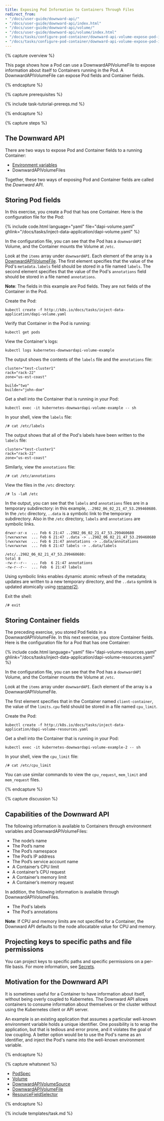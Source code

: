 ```yaml
---
title: Exposing Pod Information to Containers Through Files
redirect_from:
- "/docs/user-guide/downward-api/"
- "/docs/user-guide/downward-api/index.html"
- "/docs/user-guide/downward-api/volume/"
- "/docs/user-guide/downward-api/volume/index.html"
- "/docs/tasks/configure-pod-container/downward-api-volume-expose-pod-information/"
- "/docs/tasks/configure-pod-container/downward-api-volume-expose-pod-information.html"
---
```


{% capture overview %}

This page shows how a Pod can use a DownwardAPIVolumeFile to expose information
about itself to Containers running in the Pod. A DownwardAPIVolumeFile can expose
Pod fields and Container fields.

{% endcapture %}


{% capture prerequisites %}

{% include task-tutorial-prereqs.md %}

{% endcapture %}

{% capture steps %}

## The Downward API

There are two ways to expose Pod and Container fields to a running Container:

* [Environment variables](/docs/tasks/configure-pod-container/environment-variable-expose-pod-information/)
* DownwardAPIVolumeFiles

Together, these two ways of exposing Pod and Container fields are called the
*Downward API*.

## Storing Pod fields

In this exercise, you create a Pod that has one Container.
Here is the configuration file for the Pod:

{% include code.html language="yaml" file="dapi-volume.yaml" ghlink="/docs/tasks/inject-data-application/dapi-volume.yaml" %}

In the configuration file, you can see that the Pod has a `downwardAPI` Volume,
and the Container mounts the Volume at `/etc`.

Look at the `items` array under `downwardAPI`. Each element of the array is a
[DownwardAPIVolumeFile](/docs/resources-reference/v1.6/#downwardapivolumefile-v1-core).
The first element specifies that the value of the Pod's
`metadata.labels` field should be stored in a file named `labels`.
The second element specifies that the value of the Pod's `annotations` 
field should be stored in a file named `annotations`.

**Note**: The fields in this example are Pod fields. They are not
fields of the Container in the Pod.

Create the Pod:

```shell
kubectl create -f http://k8s.io/docs/tasks/inject-data-application/dapi-volume.yaml
```

Verify that Container in the Pod is running:

```shell
kubectl get pods
```

View the Container's logs:

```shell
kubectl logs kubernetes-downwardapi-volume-example
```

The output shows the contents of the `labels` file and the `annotations` file:

```shell
cluster="test-cluster1"
rack="rack-22"
zone="us-est-coast"

build="two"
builder="john-doe"
```

Get a shell into the Container that is running in your Pod:

```
kubectl exec -it kubernetes-downwardapi-volume-example -- sh
```

In your shell, view the `labels` file:

```shell
/# cat /etc/labels
```

The output shows that all of the Pod's labels have been written
to the `labels` file:

```shell
cluster="test-cluster1"
rack="rack-22"
zone="us-est-coast"
```

Similarly, view the `annotations` file:

```shell
/# cat /etc/annotations
```

View the files in the `/etc` directory:

```shell
/# ls -laR /etc
```

In the output, you can see that the `labels` and `annotations` files
are in a temporary subdirectory: in this example,
`..2982_06_02_21_47_53.299460680`. In the `/etc` directory, `..data` is
a symbolic link to the temporary subdirectory. Also in  the `/etc` directory,
`labels` and `annotations` are symbolic links.

```
drwxr-xr-x  ... Feb 6 21:47 ..2982_06_02_21_47_53.299460680
lrwxrwxrwx  ... Feb 6 21:47 ..data -> ..2982_06_02_21_47_53.299460680
lrwxrwxrwx  ... Feb 6 21:47 annotations -> ..data/annotations
lrwxrwxrwx  ... Feb 6 21:47 labels -> ..data/labels

/etc/..2982_06_02_21_47_53.299460680:
total 8
-rw-r--r--  ... Feb  6 21:47 annotations
-rw-r--r--  ... Feb  6 21:47 labels
```

Using symbolic links enables dynamic atomic refresh of the metadata; updates are
written to a new temporary directory, and the `..data` symlink is updated
atomically using
[rename(2)](http://man7.org/linux/man-pages/man2/rename.2.html).

Exit the shell:

```shell
/# exit
```

## Storing Container fields

The preceding exercise, you stored Pod fields in a DownwardAPIVolumeFile. 
In this next exercise, you store Container fields. Here is the configuration
file for a Pod that has one Container:

{% include code.html language="yaml" file="dapi-volume-resources.yaml" ghlink="/docs/tasks/inject-data-application/dapi-volume-resources.yaml" %}

In the configuration file, you can see that the Pod has a `downwardAPI` Volume,
and the Container mounts the Volume at `/etc`.

Look at the `items` array under `downwardAPI`. Each element of the array is a
DownwardAPIVolumeFile.

The first element specifies that in the Container named `client-container`,
the value of the `limits.cpu` field 
should be stored in a file named `cpu_limit`.

Create the Pod:

```shell
kubectl create -f http://k8s.io/docs/tasks/inject-data-application/dapi-volume-resources.yaml
```

Get a shell into the Container that is running in your Pod:

```
kubectl exec -it kubernetes-downwardapi-volume-example-2 -- sh
```

In your shell, view the `cpu_limit` file:

```shell
/# cat /etc/cpu_limit
```
You can use similar commands to view the `cpu_request`, `mem_limit` and
`mem_request` files.

{% endcapture %}

{% capture discussion %}

## Capabilities of the Downward API

The following information is available to Containers through environment
variables and DownwardAPIVolumeFiles:

* The node’s name
* The Pod’s name
* The Pod’s namespace
* The Pod’s IP address
* The Pod’s service account name
* A Container’s CPU limit
* A container’s CPU request
* A Container’s memory limit
* A Container’s memory request

In addition, the following information is available through
DownwardAPIVolumeFiles.

* The Pod's labels
* The Pod's annotations

**Note**: If CPU and memory limits are not specified for a Container, the
Downward API defaults to the node allocatable value for CPU and memory.

## Projecting keys to specific paths and file permissions

You can project keys to specific paths and specific permissions on a per-file
basis. For more information, see
[Secrets](/docs/concepts/configuration/secret/).

## Motivation for the Downward API

It is sometimes useful for a Container to have information about itself, without
being overly coupled to Kubernetes. The Downward API allows containers to consume
information about themselves or the cluster without using the Kubernetes client
or API server.

An example is an existing application that assumes a particular well-known
environment variable holds a unique identifier. One possibility is to wrap the
application, but that is tedious and error prone, and it violates the goal of low
coupling. A better option would be to use the Pod's name as an identifier, and
inject the Pod's name into the well-known environment variable.

{% endcapture %}


{% capture whatsnext %}

* [PodSpec](/docs/resources-reference/v1.6/#podspec-v1-core)
* [Volume](/docs/resources-reference/v1.6/#volume-v1-core)
* [DownwardAPIVolumeSource](/docs/resources-reference/v1.6/#downwardapivolumesource-v1-core)
* [DownwardAPIVolumeFile](/docs/resources-reference/v1.6/#downwardapivolumefile-v1-core)
* [ResourceFieldSelector](/docs/resources-reference/v1.6/#resourcefieldselector-v1-core)

{% endcapture %}

{% include templates/task.md %}

